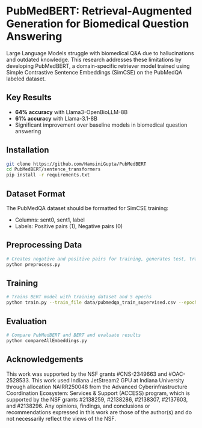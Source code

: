 # PubMedBERT: Retrieval-Augmented Generation for Biomedical Question Answering

Large Language Models struggle with biomedical Q&A due to hallucinations and outdated knowledge. This research addresses these limitations by developing PubMedBERT, a domain-specific retriever model trained using Simple Contrastive Sentence Embeddings (SimCSE) on the PubMedQA labeled dataset.

## Key Results

- **64% accuracy** with Llama3-OpenBioLLM-8B
- **61% accuracy** with Llama-3.1-8B  
- Significant improvement over baseline models in biomedical question answering

## Installation

```bash
git clone https://github.com/HamsiniGupta/PubMedBERT
cd PubMedBERT/sentence_transformers
pip install -r requirements.txt
```

## Dataset Format
The PubMedQA dataset should be formatted for SimCSE training:
- Columns: sent0, sent1, label
- Labels: Positive pairs (1), Negative pairs (0)

## Preprocessing Data
```bash
# Creates negative and positive pairs for training, generates test, train, and validation .csv files
python preprocess.py
```

## Training
```bash
# Trains BERT model with training dataset and 5 epochs
python train.py --train_file data/pubmedqa_train_supervised.csv --epochs 5
```
## Evaluation
```bash
# Compare PubMedBERT and BERT and evaluate results
python compareAllEmbeddings.py
```

## Acknowledgements
This work was supported by the NSF grants #CNS-2349663 and #OAC-2528533. This work used Indiana JetStream2 GPU at Indiana University through allocation NAIRR250048 from the Advanced Cyberinfrastructure Coordination Ecosystem: Services & Support (ACCESS) program, which is supported by the NSF grants #2138259, #2138286, #2138307, #2137603, and #2138296. Any opinions, findings, and conclusions or recommendations expressed in this work are those of the author(s) and do not necessarily reflect the views of the NSF.

